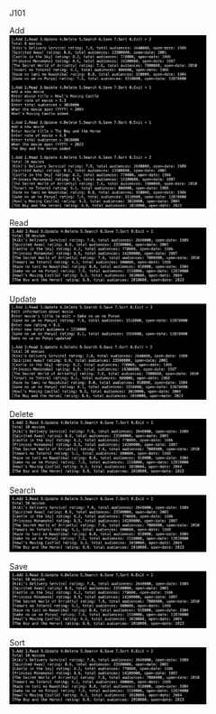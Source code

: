 J101<br>

Add<br>
<img src= 'https://github.com/jiwonpark831/22300323_PJW_JAVA/blob/main/src/week15_miniproject/screenshots/j101_add.png' width = 350>

Read<br>
<img src= 'https://github.com/jiwonpark831/22300323_PJW_JAVA/blob/main/src/week15_miniproject/screenshots/j101_read.png' width = 350>

Update<br>
<img src= 'https://github.com/jiwonpark831/22300323_PJW_JAVA/blob/main/src/week15_miniproject/screenshots/j101_update.png' width = 350>

Delete<br>
<img src= 'https://github.com/jiwonpark831/22300323_PJW_JAVA/blob/main/src/week15_miniproject/screenshots/j101_read.png' width = 350>

Search<br>
<img src= 'https://github.com/jiwonpark831/22300323_PJW_JAVA/blob/main/src/week15_miniproject/screenshots/j101_read.png' width = 350>

Save<br>
<img src= 'https://github.com/jiwonpark831/22300323_PJW_JAVA/blob/main/src/week15_miniproject/screenshots/j101_read.png' width = 350>

Sort<br>
<img src= 'https://github.com/jiwonpark831/22300323_PJW_JAVA/blob/main/src/week15_miniproject/screenshots/j101_read.png' width = 350>
